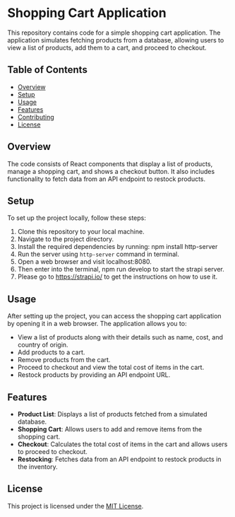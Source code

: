 # Shopping Cart Application

This repository contains code for a simple shopping cart application. The application simulates fetching products from a database, allowing users to view a list of products, add them to a cart, and proceed to checkout.

## Table of Contents

- [Overview](#overview)
- [Setup](#setup)
- [Usage](#usage)
- [Features](#features)
- [Contributing](#contributing)
- [License](#license)

## Overview

The code consists of React components that display a list of products, manage a shopping cart, and shows a checkout button. It also includes functionality to fetch data from an API endpoint to restock products.

## Setup

To set up the project locally, follow these steps:

1. Clone this repository to your local machine.
2. Navigate to the project directory.
3. Install the required dependencies by running:
npm install http-server 
4. Run the server using `http-server` command in terminal.
5. Open a web browser and visit localhost:8080.
6. Then enter into the terminal, npm run develop to start the strapi server. 
7. Please go to https://strapi.io/ to get the instructions on how to use it. 

## Usage

After setting up the project, you can access the shopping cart application by opening it in a web browser. The application allows you to:

- View a list of products along with their details such as name, cost, and country of origin.
- Add products to a cart.
- Remove products from the cart.
- Proceed to checkout and view the total cost of items in the cart.
- Restock products by providing an API endpoint URL.

## Features

- **Product List**: Displays a list of products fetched from a simulated database.
- **Shopping Cart**: Allows users to add and remove items from the shopping cart.
- **Checkout**: Calculates the total cost of items in the cart and allows users to proceed to checkout.
- **Restocking**: Fetches data from an API endpoint to restock products in the inventory.

## License

This project is licensed under the [MIT License](LICENSE).
